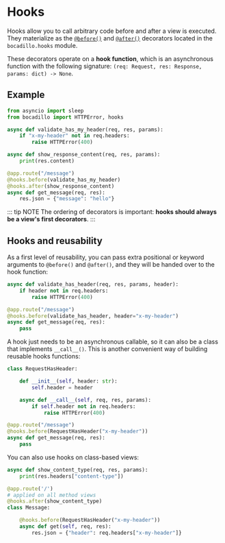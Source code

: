 # Hooks

Hooks allow you to call arbitrary code before and after a view is executed. They materialize as the [`@before()`](/api/hooks.md#before) and [`@after()`](/api/hooks.md#after) decorators located in the `bocadillo.hooks` module.

These decorators operate on a **hook function**, which is an asynchronous function with the following signature: `(req: Request, res: Response, params: dict) -> None`.

## Example

```python
from asyncio import sleep
from bocadillo import HTTPError, hooks

async def validate_has_my_header(req, res, params):
    if "x-my-header" not in req.headers:
        raise HTTPError(400)

async def show_response_content(req, res, params):
    print(res.content)

@app.route("/message")
@hooks.before(validate_has_my_header)
@hooks.after(show_response_content)
async def get_message(req, res):
    res.json = {"message": "hello"}
```

::: tip NOTE
The ordering of decorators is important: **hooks should always be a view's first decorators**.
:::

## Hooks and reusability

As a first level of reusability, you can pass extra positional or keyword arguments to `@before()` and `@after()`, and they will be handed over to the hook function:

```python
async def validate_has_header(req, res, params, header):
    if header not in req.headers:
        raise HTTPError(400)

@app.route("/message")
@hooks.before(validate_has_header, header="x-my-header")
async def get_message(req, res):
    pass
```

A hook just needs to be an asynchronous callable, so it can also be a class that implements `__call__()`. This is another convenient way of building reusable hooks functions:

```python
class RequestHasHeader:

    def __init__(self, header: str):
        self.header = header

    async def __call__(self, req, res, params):
        if self.header not in req.headers:
            raise HTTPError(400)

@app.route("/message")
@hooks.before(RequestHasHeader("x-my-header"))
async def get_message(req, res):
    pass
```

You can also use hooks on class-based views:

```python
async def show_content_type(req, res, params):
    print(res.headers["content-type"])

@app.route('/')
# applied on all method views
@hooks.after(show_content_type)
class Message:

    @hooks.before(RequestHasHeader("x-my-header"))
    async def get(self, req, res):
        res.json = {"header": req.headers["x-my-header"]}
```
